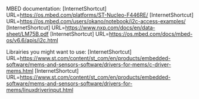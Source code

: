 MBED documentation:
[InternetShortcut]
URL=https://os.mbed.com/platforms/ST-Nucleo-F446RE/
[InternetShortcut]
URL=https://os.mbed.com/users/okano/notebook/i2c-access-examples/
[InternetShortcut]
URL=https://www.nxp.com/docs/en/data-sheet/LM75B.pdf
[InternetShortcut]
URL=https://os.mbed.com/docs/mbed-os/v6.6/apis/i2c.html




Librairies you might want to use:
[InternetShortcut]
URL=https://www.st.com/content/st_com/en/products/embedded-software/mems-and-sensors-software/drivers-for-mems/c-driver-mems.html
[InternetShortcut]
URL=https://www.st.com/content/st_com/en/products/embedded-software/mems-and-sensors-software/drivers-for-mems/linuxdriverinput.html
